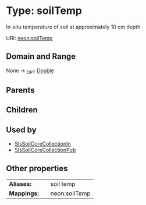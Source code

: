
# Type: soilTemp


In-situ temperature of soil at approximately 10 cm depth

URI: [neon:soilTemp](https://data.neonscience.org/soilTemp)


## Domain and Range

None ->  <sub>OPT</sub> [Double](types/Double.md)

## Parents


## Children


## Used by

 * [SlsSoilCoreCollectionIn](SlsSoilCoreCollectionIn.md)
 * [SlsSoilCoreCollectionPub](SlsSoilCoreCollectionPub.md)

## Other properties

|  |  |  |
| --- | --- | --- |
| **Aliases:** | | soil temp |
| **Mappings:** | | neon:soilTemp |

